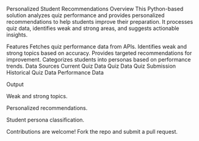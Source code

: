 Personalized Student Recommendations
Overview
This Python-based solution analyzes quiz performance and provides personalized recommendations to help students improve their preparation. It processes quiz data, identifies weak and strong areas, and suggests actionable insights.

Features
Fetches quiz performance data from APIs.
Identifies weak and strong topics based on accuracy.
Provides targeted recommendations for improvement.
Categorizes students into personas based on performance trends.
Data Sources
Current Quiz Data
Quiz Data
Quiz Submission
Historical Quiz Data
Performance Data

Output

Weak and strong topics.

Personalized recommendations.

Student persona classification.

Contributions are welcome! Fork the repo and submit a pull request.
